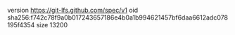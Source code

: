 version https://git-lfs.github.com/spec/v1
oid sha256:f742c78f9a0b017243657186e4b0a1b994621457bf6daa6612adc078195f4354
size 13200
